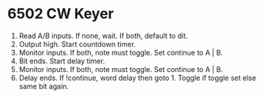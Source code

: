 # 6502 CW Keyer

1) Read A/B inputs. If none, wait. If both, default to dit.
2) Output high. Start countdown timer.
3) Monitor inputs. If both, note must toggle. Set continue to A | B.
4) Bit ends. Start delay timer.
5) Monitor inputs. If both, note must toggle. Set continue to A | B.
6) Delay ends. If !continue, word delay then goto 1. Toggle if toggle set else
   same bit again.

